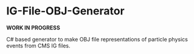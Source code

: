 # IG-File-OBJ-Generator

**WORK IN PROGRESS**

C# based generator to make OBJ file representations of particle physics events from CMS IG files.
